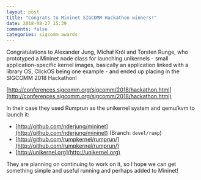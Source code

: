 ```yaml
---
layout: post
title: "Congrats to Mininet SIGCOMM Hackathon winners!"
date: 2018-08-27 15:39
comments: false
categories: sigcomm awards
---
```

Congratulations to Alexander Jung, Michał Król and Torsten Runge, who
prototyped a Mininet node class for launching unikernels - small
application-specific kernel images, basically an application linked
with a library OS, ClickOS being one example - and ended up placing in
the SIGCOMM 2018 Hackathon!

[http://conferences.sigcomm.org/sigcomm/2018/hackathon.html](http://conferences.sigcomm.org/sigcomm/2018/hackathon.html)

In their case they used Rumprun as the unikernel system and qemu/kvm
to launch it:

- [http://github.com/nderjung/mininet](http://github.com/nderjung/mininet) (Branch: `devel/rump`)
- [http://github.com/rumpkernel/rumprun/](http://github.com/rumpkernel/rumprun/)
- [http://unikernel.org](http://unikernel.org)

They are planning on continuing to work on it, so I hope we can get something
simple and useful running and perhaps added to Mininet!
